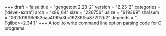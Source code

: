 +++
draft = false
title = "gengetopt 2.23-2"
version = "2.23-2"
categories = ['devel-extra']
arch = "x86_64"
size = "226756"
usize = "919369"
sha1sum = "062fd19f959535aa4f99a3bc19239f5a872ff2b2"
depends = "['glibc>=2.34']"
+++
A tool to write command line option parsing code for C programs.